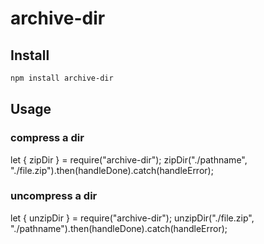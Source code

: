 # archive-dir

## Install

```bash
npm install archive-dir
```

## Usage

### compress a dir
let { zipDir } = require("archive-dir");
zipDir("./pathname", "./file.zip").then(handleDone).catch(handleError);


### uncompress a dir
let { unzipDir } = require("archive-dir");
unzipDir("./file.zip", "./pathname").then(handleDone).catch(handleError);
